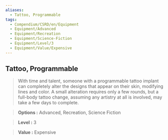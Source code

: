 ```yaml
---
aliases:
  - Tattoo, Programmable
tags:
  - Compendium/CSRD/en/Equipment
  - Equipment/Advanced
  - Equipment/Recreation
  - Equipment/Science-Fiction
  - Equipment/Level/3
  - Equipment/Value/Expensive
---
```

    
      
## Tattoo, Programmable      
      
>With time and talent, someone with a programmable tattoo implant can completely alter the designs that appear on their skin, modifying lines and color. A small alteration requires only a few rounds, but a full-body tattoo change, assuming any artistry at all is involved, may take a few days to complete.      
> **Options :** Advanced, Recreation, Science Fiction      
> **Level :** 3      
> **Value :** Expensive